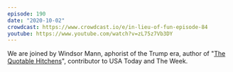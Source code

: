 ```yaml
---
episode: 190
date: "2020-10-02"
crowdcast: https://www.crowdcast.io/e/in-lieu-of-fun-episode-84
youtube: https://www.youtube.com/watch?v=zL75z7Vb3DY
---
```

We are joined by Windsor Mann, aphorist of the Trump era, author of "[The
Quotable Hitchens][book]", contributor to USA Today and The Week.

[book]: https://www.dacapopress.com/titles/windsor-mann/the-quotable-hitchens/9780306819582/
